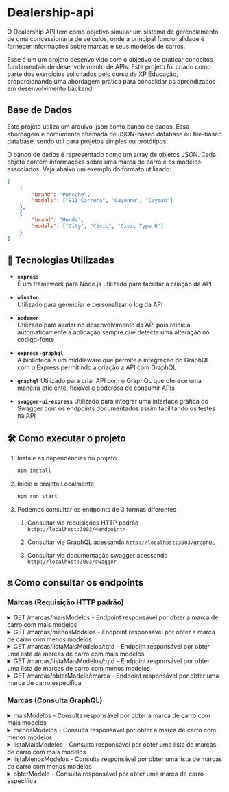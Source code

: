 # Dealership-api

O Dealership API tem como objetivo simular um sistema de gerenciamento de uma concessionária de veículos, onde a principal funcionalidade é fornecer informações sobre marcas e seus modelos de carros.

Esse é um um projeto desenvolvido com o objetivo de praticar conceitos fundamentais de desenvolvimento de APIs. Este projeto foi criado como parte dos exercícios solicitados pelo curso da XP Educação, proporcionando uma abordagem prática para consolidar os aprendizados em desenvolvimento backend.

## Base de Dados

Este projeto utiliza um arquivo .json como banco de dados. Essa abordagem é comumente chamada de JSON-based database ou file-based database, sendo útil para projetos simples ou protótipos.

O banco de dados é representado como um array de objetos JSON. Cada objeto contém informações sobre uma marca de carro e os modelos associados. Veja abaixo um exemplo do formato utilizado:

```json
[
    {
        "brand": "Porsche",
        "models": ["911 Carrera", "Cayenne", "Cayman"]
    },
    {
        "brand": "Honda",
        "models": ["City", "Civic", "Civic Type R"]
    }
]
```

## 🚀 Tecnologias Utilizadas

-   **`express`**  
    É um framework para Node.js utilizado para facilitar a criação da API

-   **`winston`**  
    Utilizado para gerenciar e personalizar o log da API

-   **`nodemon`**  
    Utilizado para ajudar no desenvolvimento da API pois reinicia automaticamente a aplicação sempre que detecta uma alteração no código-fonte

-   **`express-graphql`**  
    A biblioteca e um middleware que permite a integração do GraphQL com o Express permitindo a criação a API com GraphQL

-   **`graphql`**
    Utilizado para criar API com o GraphQL que oferece uma maneira eficiente, flexível e poderosa de consumir APIs

-   **`swagger-ui-express`**
    Utilizado para integrar uma interface gráfica do Swagger com os endpoints documentados assim facilitando os testes na API

## 🛠️ Como executar o projeto

1. Instale as dependências do projeto

    ```sh
    npm install
    ```

2. Inicie o projeto Localmente

    ```sh
    npm run start
    ```

3. Podemos consultar os endpoints de 3 formas diferentes

    1. Consultar via requisições HTTP padrão `http://localhost:3003/<endpoint>`

    2. Consultar via GraphQL acessando `http://localhost:3003/graphQL`

    3. Consultar via documentação swagger acessando `http://localhost:3003/swagger`

## 🔛 Como consultar os endpoints

### Marcas (Requisição HTTP padrão)

<details>
  <summary>GET /marcas/maisModelos - Endpoint responsável por obter a marca de carro com mais modelos</summary>

#### **Respostas da Requisição**

| **Código** | **Status**  | **Descrição**                       |
| ---------- | ----------- | ----------------------------------- |
| 200        | Ok          | Informação obtida com sucesso       |
| 400        | Bad Request | Houve um erro ao obter a informação |

#### **Resposta 200 do endoint**

```json
{
    "marca": "Mercedes-Benz",
    "qtdModelos": 58,
    "modelos": [
        "100 D",
        "115",
        "124",
        "126",
        "190",
        "190 D",
        "190 E",
        "200 - 300",
        "200 D",
        "200 E",
        "210 Van",
        "210 kombi",
        "310 Van",
        "310 kombi",
        "230 - 300 CE Coupé",
        "260 - 560 SE",
        "260 - 560 SEL",
        "500 - 600 SEC Coupé",
        "Trieda A",
        "A",
        "A L",
        "AMG GT",
        "Trieda B",
        "Trieda C",
        "C",
        "C Sportcoupé",
        "C T",
        "Citan",
        "CL",
        "CL",
        "CLA",
        "CLC",
        "CLK Cabrio",
        "CLK Coupé",
        "CLS",
        "Trieda E",
        "E",
        "E Cabrio",
        "E Coupé",
        "E T",
        "Trieda G",
        "G Cabrio",
        "GL",
        "GLA",
        "GLC",
        "GLE",
        "GLK",
        "Trieda M",
        "MB 100",
        "Trieda R",
        "Trieda S",
        "S",
        "S Coupé",
        "SL",
        "SLC",
        "SLK",
        "SLR",
        "Sprinter"
    ]
}
```

</details>

<details>
  <summary>GET /marcas/menosModelos - Endpoint responsável por obter a marca de carro com menos modelos</summary>

#### **Respostas da Requisição**

| **Código** | **Status**  | **Descrição**                       |
| ---------- | ----------- | ----------------------------------- |
| 200        | Ok          | Informação obtida com sucesso       |
| 400        | Bad Request | Houve um erro ao obter a informação |

#### **Resposta 200 do endoint**

```json
{
    "marca": "Hummer",
    "qtdModelos": 2,
    "modelos": ["H2", "H3"]
}
```

</details>

<details>
  <summary>GET /marcas/listaMaisModelos/:qtd - Endpoint responsável por obter uma lista de marcas de carro com mais modelos</summary>

#### **Parâmetros da Requisição**

| **Tipo**          | **Parâmetro** | **Descrição**                   | **Obrigatório** |
| ----------------- | ------------- | ------------------------------- | --------------- |
| parâmetro de rota | `qtd`         | Quantidade de marcas retornadas | Sim             |

#### **Respostas da Requisição**

| **Código** | **Status**  | **Descrição**                       |
| ---------- | ----------- | ----------------------------------- |
| 200        | Ok          | Informação obtida com sucesso       |
| 400        | Bad Request | Houve um erro ao obter a informação |

#### **Resposta 200 do endoint**

```json
[
    {
        "marca": "Mercedes-Benz",
        "qtdModelos": 58,
        "modelos": [
            "100 D",
            "115",
            "124",
            "126",
            "190",
            "190 D",
            "190 E",
            "200 - 300",
            "200 D",
            "200 E",
            "210 Van",
            "210 kombi",
            "310 Van",
            "310 kombi",
            "230 - 300 CE Coupé",
            "260 - 560 SE",
            "260 - 560 SEL",
            "500 - 600 SEC Coupé",
            "Trieda A",
            "A",
            "A L",
            "AMG GT",
            "Trieda B",
            "Trieda C",
            "C",
            "C Sportcoupé",
            "C T",
            "Citan",
            "CL",
            "CL",
            "CLA",
            "CLC",
            "CLK Cabrio",
            "CLK Coupé",
            "CLS",
            "Trieda E",
            "E",
            "E Cabrio",
            "E Coupé",
            "E T",
            "Trieda G",
            "G Cabrio",
            "GL",
            "GLA",
            "GLC",
            "GLE",
            "GLK",
            "Trieda M",
            "MB 100",
            "Trieda R",
            "Trieda S",
            "S",
            "S Coupé",
            "SL",
            "SLC",
            "SLK",
            "SLR",
            "Sprinter"
        ]
    },
    {
        "marca": "Fiat",
        "qtdModelos": 48,
        "modelos": [
            "1100",
            "126",
            "500",
            "500L",
            "500X",
            "850",
            "Barchetta",
            "Brava",
            "Cinquecento",
            "Coupé",
            "Croma",
            "Doblo",
            "Doblo Cargo",
            "Doblo Cargo Combi",
            "Ducato",
            "Ducato Van",
            "Ducato Kombi",
            "Ducato Podvozok",
            "Florino",
            "Florino Combi",
            "Freemont",
            "Grande Punto",
            "Idea",
            "Linea",
            "Marea",
            "Marea Weekend",
            "Multipla",
            "Palio Weekend",
            "Panda",
            "Panda Van",
            "Punto",
            "Punto Cabriolet",
            "Punto Evo",
            "Punto Van",
            "Qubo",
            "Scudo",
            "Scudo Van",
            "Scudo Kombi",
            "Sedici",
            "Seicento",
            "Stilo",
            "Stilo Multiwagon",
            "Strada",
            "Talento",
            "Tipo",
            "Ulysse",
            "Uno",
            "X1/9"
        ]
    }
]
```

</details>

<details>
  <summary>GET /marcas/listaMaisModelos/:qtd - Endpoint responsável por obter uma lista de marcas de carro com menos modelos</summary>

#### **Parâmetros da Requisição**

| **Tipo**          | **Parâmetro** | **Descrição**                   | **Obrigatório** |
| ----------------- | ------------- | ------------------------------- | --------------- |
| parâmetro de rota | `qtd`         | Quantidade de marcas retornadas | Sim             |

#### **Respostas da Requisição**

| **Código** | **Status**  | **Descrição**                       |
| ---------- | ----------- | ----------------------------------- |
| 200        | Ok          | Informação obtida com sucesso       |
| 400        | Bad Request | Houve um erro ao obter a informação |

#### **Resposta 200 do endoint**

```json
[
    {
        "marca": "Hummer",
        "qtdModelos": 2,
        "modelos": ["H2", "H3"]
    },
    {
        "marca": "Infiniti",
        "qtdModelos": 7,
        "modelos": ["EX", "FX", "G", "G Coupé", "M", "Q", "QX"]
    }
]
```

</details>

<details>
  <summary>GET /marcas/obterModelo/:marca - Endpoint responsável por obter uma marca de carro específica</summary>

#### **Parâmetros da Requisição**

| **Tipo**          | **Parâmetro** | **Descrição**                               | **Obrigatório** |
| ----------------- | ------------- | ------------------------------------------- | --------------- |
| parâmetro de rota | `marca`       | Marca de carro que será procurada retornada | Sim             |

#### **Respostas da Requisição**

| **Código** | **Status**  | **Descrição**                       |
| ---------- | ----------- | ----------------------------------- |
| 200        | Ok          | Informação obtida com sucesso       |
| 400        | Bad Request | Houve um erro ao obter a informação |

#### **Resposta 200 do endoint**

```json
{
    "marca": "Hummer",
    "qtdModelos": 2,
    "modelos": ["H2", "H3"]
}
```

</details>

### Marcas (Consulta GraphQL)

<details>
  <summary>maisModelos - Consulta responsável por obter a marca de carro com mais modelos</summary>

#### **Consulta**

```
{
  maisModelos {
    marca
    qtdModelos
    modelos
  }
}
```

#### **Resposta**

```
{
  "data": {
    "maisModelos": {
      "marca": "Mercedes-Benz",
      "qtdModelos": 58,
      "modelos": [
        "100 D",
        "115",
        "124",
        "126",
        "190",
        "190 D",
        "190 E",
        "200 - 300",
        "200 D",
        "200 E",
        "210 Van",
        "210 kombi",
        "310 Van",
        "310 kombi",
        "230 - 300 CE Coupé",
        "260 - 560 SE",
        "260 - 560 SEL",
        "500 - 600 SEC Coupé",
        "Trieda A",
        "A",
        "A L",
        "AMG GT",
        "Trieda B",
        "Trieda C",
        "C",
        "C Sportcoupé",
        "C T",
        "Citan",
        "CL",
        "CL",
        "CLA",
        "CLC",
        "CLK Cabrio",
        "CLK Coupé",
        "CLS",
        "Trieda E",
        "E",
        "E Cabrio",
        "E Coupé",
        "E T",
        "Trieda G",
        "G Cabrio",
        "GL",
        "GLA",
        "GLC",
        "GLE",
        "GLK",
        "Trieda M",
        "MB 100",
        "Trieda R",
        "Trieda S",
        "S",
        "S Coupé",
        "SL",
        "SLC",
        "SLK",
        "SLR",
        "Sprinter"
      ]
    }
  }
}
```

</details>

<details>
  <summary>menosModelos - Consulta responsável por obter a marca de carro com menos modelos</summary>

#### **Consulta**

```
{
  menosModelos {
    marca
    qtdModelos
    modelos
  }
}
```

#### **Resposta**

```
{
  "data": {
    "menosModelos": {
      "marca": "Hummer",
      "qtdModelos": 2,
      "modelos": [
        "H2",
        "H3"
      ]
    }
  }
}
```

</details>

<details>
  <summary>listaMaisModelos - Consulta responsável por obter uma lista de marcas de carro com mais modelos</summary>

#### **Consulta**

```
{
  listaMaisModelos(qtd: 2) {
    marca
    qtdModelos
    modelos
  }
}
```

#### **Resposta**

```
{
  "data": {
    "listaMaisModelos": [
      {
        "marca": "Mercedes-Benz",
        "qtdModelos": 58,
        "modelos": [
          "100 D",
          "115",
          "124",
          "126",
          "190",
          "190 D",
          "190 E",
          "200 - 300",
          "200 D",
          "200 E",
          "210 Van",
          "210 kombi",
          "310 Van",
          "310 kombi",
          "230 - 300 CE Coupé",
          "260 - 560 SE",
          "260 - 560 SEL",
          "500 - 600 SEC Coupé",
          "Trieda A",
          "A",
          "A L",
          "AMG GT",
          "Trieda B",
          "Trieda C",
          "C",
          "C Sportcoupé",
          "C T",
          "Citan",
          "CL",
          "CL",
          "CLA",
          "CLC",
          "CLK Cabrio",
          "CLK Coupé",
          "CLS",
          "Trieda E",
          "E",
          "E Cabrio",
          "E Coupé",
          "E T",
          "Trieda G",
          "G Cabrio",
          "GL",
          "GLA",
          "GLC",
          "GLE",
          "GLK",
          "Trieda M",
          "MB 100",
          "Trieda R",
          "Trieda S",
          "S",
          "S Coupé",
          "SL",
          "SLC",
          "SLK",
          "SLR",
          "Sprinter"
        ]
      },
      {
        "marca": "Fiat",
        "qtdModelos": 48,
        "modelos": [
          "1100",
          "126",
          "500",
          "500L",
          "500X",
          "850",
          "Barchetta",
          "Brava",
          "Cinquecento",
          "Coupé",
          "Croma",
          "Doblo",
          "Doblo Cargo",
          "Doblo Cargo Combi",
          "Ducato",
          "Ducato Van",
          "Ducato Kombi",
          "Ducato Podvozok",
          "Florino",
          "Florino Combi",
          "Freemont",
          "Grande Punto",
          "Idea",
          "Linea",
          "Marea",
          "Marea Weekend",
          "Multipla",
          "Palio Weekend",
          "Panda",
          "Panda Van",
          "Punto",
          "Punto Cabriolet",
          "Punto Evo",
          "Punto Van",
          "Qubo",
          "Scudo",
          "Scudo Van",
          "Scudo Kombi",
          "Sedici",
          "Seicento",
          "Stilo",
          "Stilo Multiwagon",
          "Strada",
          "Talento",
          "Tipo",
          "Ulysse",
          "Uno",
          "X1/9"
        ]
      }
    ]
  }
}
```

</details>

<details>
  <summary>listaMenosModelos - Consulta responsável por obter uma lista de marcas de carro com menos modelos</summary>

#### **Consulta**

```
{
  listaMenosModelos(qtd: 2) {
    marca
    qtdModelos
    modelos
  }
}
```

#### **Resposta**

```
{
  "data": {
    "listaMenosModelos": [
      {
        "marca": "Hummer",
        "qtdModelos": 2,
        "modelos": [
          "H2",
          "H3"
        ]
      },
      {
        "marca": "Infiniti",
        "qtdModelos": 7,
        "modelos": [
          "EX",
          "FX",
          "G",
          "G Coupé",
          "M",
          "Q",
          "QX"
        ]
      }
    ]
  }
}
```

</details>

<details>
  <summary>obterModelo - Consulta responsável por obter uma marca de carro específica</summary>

#### **Consulta**

```
{
  obterModelo(marca: "Hummer") {
    marca
    qtdModelos
    modelos
  }
}
```

#### **Resposta**

```
{
  "data": {
    "obterModelo": {
      "marca": "Hummer",
      "qtdModelos": 2,
      "modelos": [
        "H2",
        "H3"
      ]
    }
  }
}
```

</details>
